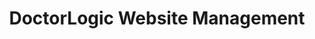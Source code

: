 ---
layout: components
title: DoctorLogic Website Management
description: "Our team manages your digital marketing while you focus on your patients."
meta_image: "/img/meta/website-management.jpg"
gsap: true
custom_js: website-management
page_class:
- class: website-management
product: "website management"
permalink: "/products/website-management"
hs_form_id: "75c57a13-9090-4db1-acd0-be51d1a76f7e"
page_sections:
- component: hero-1
  component_css: hero
  class: website-management-hero
  headline: "Modern Medical Websites"
  text: "A premium website deserves premium website services. We see medical practices everywhere who tell us they have a website, but don’t have the time to manage it properly. We’ve got your back! With Website Management, we provide you with simple tools to easily make changes and updates to your website in real-time."
  btn:
  img: "/img/products/website-management/hero-img.svg"
- component: image-group
  component_css: image-group
  class: website-management__image-group--1
  headline: "Medical Websites Built to Convert"
  text: "Your website is a significant asset to your digital strategy and should not be taken lightly. With DoctorLogic you'll receive a website that not only looks great but functions seamlessly. We create custom and educational medical websites that are 100% responsive for practices with one goal in mind: grow your practice."
  btn:
  - btn-link: "/products/website-management/website-design/"
    btn-label: "Learn More"
  items:
  - class: image-group__image--1
    img: true
    src: /img/products/website-management/tru-derm.png
    alt-text: "Tru-Derm Med Spa"
  - class: image-group__image--2
    img: true
    src: /img/products/website-management/vip.png
    alt-text: "VIP Plastic Surgery"
  - class: image-group__image--3
    img: true
    src: /img/products/website-management/smiles-new-york.png
    alt-text: "Smiles New York"
  - class: image-group__image--4
    img: true
    src: /img/products/website-management/jamie-schwartz.png
    alt-text: "Jamie Schwartz, MD"
- component: callout-headline
  component_css: callout-headline
  class: callout-headline__website-management
  headline: "<span>77%</span> of potential patients are using search engines prior to ever booking an appointment"
  source: "Software Advice"
- component: text-component
  component_css: text-component
  headline:
  - headline: "As technology changes, so does your website."
  text: "Our website marketing platform is constantly upgrading to improve overall performance and keep up with how today’s patients shop online in this rapidly changing environment. With unlimited technology upgrades, you never have to worry if your website is up to date."
  btn:
- component: feature-1
  component_css: feature
  headline: "Unlimited Pages"
  class: website-management__feature--2
  text: "Our medical websites are built with an unlimited number of pages that allow you to elevate your medical practice in local search results. We use your procedures, profiles, reviews, photo galleries and more to create and optimize new pages for search engines. The more <content> housed on your website, the more you’re increasing your digital footprint and acquiring patients."
  btn:
  img: "/img/products/website-management/unlimited-pages.jpg"
  img_alignment: "Left"
- component: feature-1
  component_css: feature
  headline: "On-Page Editing"
  class: website-management__feature--3
  text: "With 100% access to your content and the ability to make real-time edits to your website with no delays. Worried about what the update may look like? See your updates before hitting submit. Don't have time to make these updates? No worries, our support team is available to make unlimited site updates on your behalf."
  btn: 
  img: "/img/products/website-management/on-page-edit.jpg"
  img_alignment: "Right"
- component: feature-1
  component_css: feature
  headline: "HIPAA Compliant Website"
  class: website-management__feature--1
  text: "Your patient’s security is our top priority. We take important steps to make sure your website and patient’s information is secure with our 100% HIPAA secure Website Marketing Platform. Where your site is hosted, how you add content and the forms your patients fill out are all HIPAA compliant."
  btn:
  img: "/img/products/website-management/hipaa-secure.jpg"
  img_alignment: "Left"
- component: callout
  component_css: callout
  class: bob
  background: false
  headline: "Is your website HIPAA secure?"
  text: "Find out if your website is at risk of leaking your patients' private health information (PHI)."
  subscription: 
  - hs_form_id: "06f56631-a445-49da-89a7-b852166248b1"
---